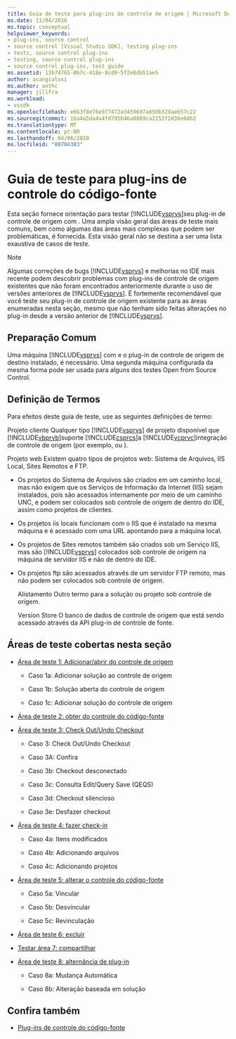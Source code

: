 ```yaml
---
title: Guia de teste para plug-ins de controle de origem | Microsoft Docs
ms.date: 11/04/2016
ms.topic: conceptual
helpviewer_keywords:
- plug-ins, source control
- source control [Visual Studio SDK], testing plug-ins
- tests, source control plug-ins
- testing, source control plug-ins
- source control plug-ins, test guide
ms.assetid: 13b74765-0b7c-418e-8cd9-5f2e8db51ae5
author: acangialosi
ms.author: anthc
manager: jillfra
ms.workload:
- vssdk
ms.openlocfilehash: e6b3f8e76e977472a3459697a650b32dae657c22
ms.sourcegitcommit: 16a4a5da4a4fd795b46a0869ca2152f2d36e6db2
ms.translationtype: MT
ms.contentlocale: pt-BR
ms.lasthandoff: 04/06/2020
ms.locfileid: "80704383"
---
```

# <a name="test-guide-for-source-control-plug-ins"></a>Guia de teste para plug-ins de controle do código-fonte
Esta seção fornece orientação para testar [!INCLUDE[vsprvs](../../code-quality/includes/vsprvs_md.md)]seu plug-in de controle de origem com . Uma ampla visão geral das áreas de teste mais comuns, bem como algumas das áreas mais complexas que podem ser problemáticas, é fornecida. Esta visão geral não se destina a ser uma lista exaustiva de casos de teste.

> [!NOTE]
> Algumas correções de bugs [!INCLUDE[vsprvs](../../code-quality/includes/vsprvs_md.md)] e melhorias no IDE mais recente podem descobrir problemas com plug-ins de controle de origem existentes que não foram encontrados anteriormente durante o uso de versões anteriores de [!INCLUDE[vsprvs](../../code-quality/includes/vsprvs_md.md)]. É fortemente recomendável que você teste seu plug-in de controle de origem existente para as áreas enumeradas nesta seção, mesmo que não tenham sido feitas alterações no plug-in desde a versão anterior de [!INCLUDE[vsprvs](../../code-quality/includes/vsprvs_md.md)].

## <a name="common-preparation"></a>Preparação Comum
 Uma máquina [!INCLUDE[vsprvs](../../code-quality/includes/vsprvs_md.md)] com e o plug-in de controle de origem de destino instalado, é necessário. Uma segunda máquina configurada da mesma forma pode ser usada para alguns dos testes Open from Source Control.

## <a name="definition-of-terms"></a>Definição de Termos
 Para efeitos deste guia de teste, use as seguintes definições de termo:

 Projeto cliente Qualquer tipo [!INCLUDE[vsprvs](../../code-quality/includes/vsprvs_md.md)] de projeto disponível que [!INCLUDE[vbprvb](../../code-quality/includes/vbprvb_md.md)]suporte [!INCLUDE[csprcs](../../data-tools/includes/csprcs_md.md)]a [!INCLUDE[vcprvc](../../code-quality/includes/vcprvc_md.md)]integração de controle de origem (por exemplo, ou ).

 Projeto web Existem quatro tipos de projetos web: Sistema de Arquivos, IIS Local, Sites Remotos e FTP.

- Os projetos do Sistema de Arquivos são criados em um caminho local, mas não exigem que os Serviços de Informação da Internet (IIS) sejam instalados, pois são acessados internamente por meio de um caminho UNC, e podem ser colocados sob controle de origem de dentro do IDE, assim como projetos de clientes.

- Os projetos iis locais funcionam com o IIS que é instalado na mesma máquina e é acessado com uma URL apontando para a máquina local.

- Os projetos de Sites remotos também são criados sob um Serviço IIS, mas são [!INCLUDE[vsprvs](../../code-quality/includes/vsprvs_md.md)] colocados sob controle de origem na máquina de servidor IIS e não de dentro do IDE.

- Os projetos ftp são acessados através de um servidor FTP remoto, mas não podem ser colocados sob controle de origem.

  Alistamento Outro termo para a solução ou projeto sob controle de origem.

  Version Store O banco de dados de controle de origem que está sendo acessado através da API plug-in de controle de fonte.

## <a name="test-areas-covered-in-this-section"></a>Áreas de teste cobertas nesta seção

- [Área de teste 1: Adicionar/abrir do controle de origem](../../extensibility/internals/test-area-1-add-to-open-from-source-control.md)

  - Caso 1a: Adicionar solução ao controle de origem

  - Caso 1b: Solução aberta do controle de origem

  - Caso 1c: Adicionar solução do controle de origem

- [Área de teste 2: obter do controle do código-fonte](../../extensibility/internals/test-area-2-get-from-source-control.md)

- [Área de teste 3: Check Out/Undo Checkout](../../extensibility/internals/test-area-3-check-out-undo-checkout.md)

  - Caso 3: Check Out/Undo Checkout

  - Caso 3A: Confira

  - Caso 3b: Checkout desconectado

  - Caso 3c: Consulta Edit/Query Save (QEQS)

  - Caso 3d: Checkout silencioso

  - Caso 3e: Desfazer checkout

- [Área de teste 4: fazer check-in](../../extensibility/internals/test-area-4-check-in.md)

  - Caso 4a: Itens modificados

  - Caso 4b: Adicionando arquivos

  - Caso 4c: Adicionando projetos

- [Área de teste 5: alterar o controle do código-fonte](../../extensibility/internals/test-area-5-change-source-control.md)

  - Caso 5a: Vincular

  - Caso 5b: Desvincular

  - Caso 5c: Revinculação

- [Área de teste 6: excluir](../../extensibility/internals/test-area-6-delete.md)

- [Testar área 7: compartilhar](../../extensibility/internals/test-area-7-share.md)

- [Área de teste 8: alternância de plug-in](../../extensibility/internals/test-area-8-plug-in-switching.md)

  - Caso 8a: Mudança Automática

  - Caso 8b: Alteração baseada em solução

## <a name="see-also"></a>Confira também
- [Plug-ins de controle do código-fonte](../../extensibility/source-control-plug-ins.md)
